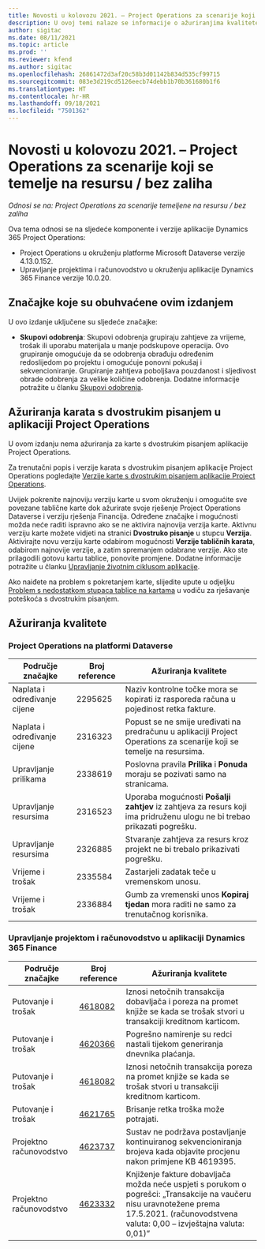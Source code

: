 ```yaml
---
title: Novosti u kolovozu 2021. – Project Operations za scenarije koji se temelje na resursu / bez zaliha
description: U ovoj temi nalaze se informacije o ažuriranjima kvalitete dostupnima u izdanju aplikacije Project Operations za scenarije koji se temelje na resursu / bez zaliha za kolovoz 2021. godine.
author: sigitac
ms.date: 08/11/2021
ms.topic: article
ms.prod: ''
ms.reviewer: kfend
ms.author: sigitac
ms.openlocfilehash: 26861472d3af20c58b3d01142b834d535cf99715
ms.sourcegitcommit: 083e3d219cd5126eecb74debb1b70b361680b1f6
ms.translationtype: HT
ms.contentlocale: hr-HR
ms.lasthandoff: 09/18/2021
ms.locfileid: "7501362"
---
```

# <a name="whats-new-august-2021---project-operations-for-resourcenon-stocked-based-scenarios"></a>Novosti u kolovozu 2021. – Project Operations za scenarije koji se temelje na resursu / bez zaliha

*Odnosi se na: Project Operations za scenarije temeljene na resursu / bez zaliha*

Ova tema odnosi se na sljedeće komponente i verzije aplikacije Dynamics 365 Project Operations:

   - Project Operations u okruženju platforme Microsoft Dataverse verzije 4.13.0.152.
   - Upravljanje projektima i računovodstvo u okruženju aplikacije Dynamics 365 Finance verzije 10.0.20.

## <a name="features-included-in-this-release"></a>Značajke koje su obuhvaćene ovim izdanjem

U ovo izdanje uključene su sljedeće značajke:

- **Skupovi odobrenja**: Skupovi odobrenja grupiraju zahtjeve za vrijeme, trošak ili uporabu materijala u manje podskupove operacija. Ovo grupiranje omogućuje da se odobrenja obrađuju određenim redoslijedom po projektu i omogućuje ponovni pokušaj i sekvencioniranje. Grupiranje zahtjeva poboljšava pouzdanost i sljedivost obrade odobrenja za velike količine odobrenja. Dodatne informacije potražite u članku [Skupovi odobrenja](../approvals/approval-sets.md).

## <a name="project-operations-dual-write-maps-updates"></a>Ažuriranja karata s dvostrukim pisanjem u aplikaciji Project Operations

U ovom izdanju nema ažuriranja za karte s dvostrukim pisanjem aplikacije Project Operations.

Za trenutačni popis i verzije karata s dvostrukim pisanjem aplikacije Project Operations pogledajte [Verzije karte s dvostrukim pisanjem aplikacije Project Operations](../environment/resource-dual-write-maps.md).

Uvijek pokrenite najnoviju verziju karte u svom okruženju i omogućite sve povezane tablične karte dok ažurirate svoje rješenje Project Operations Dataverse i verziju rješenja Financija. Određene značajke i mogućnosti možda neće raditi ispravno ako se ne aktivira najnovija verzija karte. Aktivnu verziju karte možete vidjeti na stranici **Dvostruko pisanje** u stupcu **Verzija**. Aktivirajte novu verziju karte odabirom mogućnosti **Verzije tabličnih karata**, odabirom najnovije verzije, a zatim spremanjem odabrane verzije. Ako ste prilagodili gotovu kartu tablice, ponovite promjene. Dodatne informacije potražite u članku [Upravljanje životnim ciklusom aplikacije](/dynamics365/fin-ops-core/dev-itpro/data-entities/dual-write/app-lifecycle-management).

Ako naiđete na problem s pokretanjem karte, slijedite upute u odjeljku [Problem s nedostatkom stupaca tablice na kartama](/dynamics365/fin-ops-core/dev-itpro/data-entities/dual-write/dual-write-troubleshooting-finops-upgrades#missing-table-columns-issue-on-maps) u vodiču za rješavanje poteškoća s dvostrukim pisanjem.

## <a name="quality-updates"></a>Ažuriranja kvalitete

### <a name="project-operations-on-dataverse"></a>Project Operations na platformi Dataverse

| **Područje značajke** | **Broj reference** | **Ažuriranja kvalitete** |
| --- | --- | --- |
| Naplata i određivanje cijene | 2295625 | Naziv kontrolne točke mora se kopirati iz rasporeda računa u pojedinost retka fakture. |
| Naplata i određivanje cijene | 2316323 | Popust se ne smije uređivati na predračunu u aplikaciji Project Operations za scenarije koji se temelje na resursima. |
|   Upravljanje prilikama | 2338619 | Poslovna pravila **Prilika** i **Ponuda** moraju se pozivati samo na stranicama. |
| Upravljanje resursima | 2316523 | Uporaba mogućnosti **Pošalji zahtjev** iz zahtjeva za resurs koji ima pridruženu ulogu ne bi trebao prikazati pogrešku. |
| Upravljanje resursima | 2326885 | Stvaranje zahtjeva za resurs kroz projekt ne bi trebalo prikazivati pogrešku. |
| Vrijeme i trošak | 2335584 | Zastarjeli zadatak teče u vremenskom unosu. |
| Vrijeme i trošak | 2336884 | Gumb za vremenski unos **Kopiraj tjedan** mora raditi ne samo za trenutačnog korisnika. |


### <a name="project-management-and-accounting-on-dynamics-365-finance"></a>Upravljanje projektom i računovodstvo u aplikaciji Dynamics 365 Finance

| Područje značajke | Broj reference | Ažuriranja kvalitete |
| --- | --- | --- |
| Putovanje i trošak | [4618082](https://fix.lcs.dynamics.com/Issue/Details?kb=4618082&amp;bugId=583101&amp;dbType=3&amp;qc=9c85ac8ca1e5e9cd07fac9e9aa2cb0914724e28b86ad3339dacf7741f554c605) | Iznosi netočnih transakcija dobavljača i poreza na promet knjiže se kada se trošak stvori u transakciji kreditnom karticom. |
| Putovanje i trošak | [4620366](https://fix.lcs.dynamics.com/Issue/Details?kb=4620366&amp;bugId=579485&amp;dbType=3&amp;qc=e864789bd95505ea624c537d585bf113c2de60b97c88439d44693dbd85aa8e92) | Pogrešno namirenje su redci nastali tijekom generiranja dnevnika plaćanja. |
| Putovanje i trošak | [4618082](https://fix.lcs.dynamics.com/Issue/Details?kb=4618082&amp;bugId=583101&amp;dbType=3&amp;qc=9c85ac8ca1e5e9cd07fac9e9aa2cb0914724e28b86ad3339dacf7741f554c605) | Iznosi netočnih transakcija poreza na promet knjiže se kada se trošak stvori u transakciji kreditnom karticom. |
| Putovanje i trošak | [4621765](https://fix.lcs.dynamics.com/Issue/Details?kb=4621765&amp;bugId=587306&amp;dbType=3&amp;qc=6fbfad0123d4e95eaf8d5a5a2f6c354577c991b7905c852ab02d1f94e728a876) | Brisanje retka troška može potrajati. |
| Projektno računovodstvo | [4623737](https://fix.lcs.dynamics.com/Issue/Details?kb=4623737&amp;bugId=598109&amp;dbType=3&amp;qc=4101fc5865201e21815299f2ff11ae46d5d5370510868df86c25ee09a8ca1a0c) | Sustav ne podržava postavljanje kontinuiranog sekvencioniranja brojeva kada objavite procjenu nakon primjene KB 4619395. |
| Projektno računovodstvo | [4623332](https://fix.lcs.dynamics.com/Issue/Details?kb=4623332&amp;bugId=586034&amp;dbType=3&amp;qc=2f64bb1977c4a9c9dd2ce9de7e72230b86eca14b6295c5bbfb614ea97ad81caf) | Knjiženje fakture dobavljača možda neće uspjeti s porukom o pogrešci: „Transakcije na vaučeru nisu uravnotežene prema 17.5.2021. (računovodstvena valuta: 0,00 – izvještajna valuta: 0,01)” |
